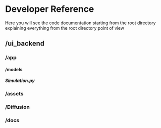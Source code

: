 # Developer Reference
Here you will see the code documentation starting from the root directory explaining everything from the root directory point of view

## /ui_backend
### /app
#### /models
##### Simulation.py
### /assets
### /Diffusion
### /docs

